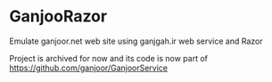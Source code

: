 # GanjooRazor
Emulate ganjoor.net web site using ganjgah.ir web service and Razor


Project is archived for now and its code is now part of https://github.com/ganjoor/GanjoorService
